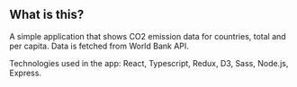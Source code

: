 ## What is this?

A simple application that shows CO2 emission data for countries, total and per capita. Data is fetched from World Bank API.

Technologies used in the app: React, Typescript, Redux, D3, Sass, Node.js, Express.
